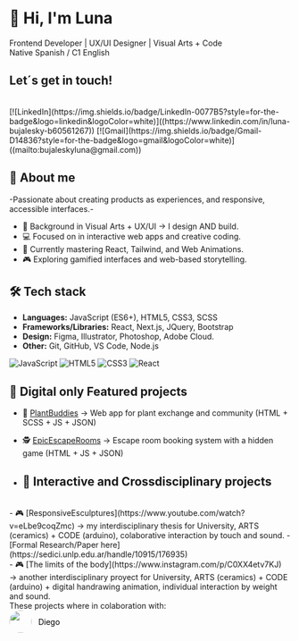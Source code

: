 # 👋 Hi, I'm Luna  
Frontend Developer | UX/UI Designer | Visual Arts + Code
<br>
Native Spanish / C1 English
## Let´s get in touch!
<br>
[![LinkedIn](https://img.shields.io/badge/LinkedIn-0077B5?style=for-the-badge&logo=linkedin&logoColor=white)]((https://www.linkedin.com/in/luna-bujalesky-b60561267))
[![Gmail](https://img.shields.io/badge/Gmail-D14836?style=for-the-badge&logo=gmail&logoColor=white)]((mailto:bujaleskyluna@gmail.com))
<br>
<!--
**LunaBujalesky/LunaBujalesky** is a ✨ _special_ ✨ repository because its `README.md` (this file) appears on your GitHub profile.-->

## 🚀 About me
-Passionate about creating products as experiences, and responsive, accessible interfaces.-
- 🎨 Background in Visual Arts + UX/UI → I design AND build.
- 💻 Focused on in interactive web apps and creative coding.
- 🌱 Currently mastering React, Tailwind, and Web Animations.
- 🎮 Exploring gamified interfaces and web-based storytelling.
 
## 🛠️ Tech stack
- **Languages:** JavaScript (ES6+), HTML5, CSS3, SCSS
- **Frameworks/Libraries:** React, Next.js, JQuery, Bootstrap
- **Design:** Figma, Illustrator, Photoshop, Adobe Cloud.
- **Other:** Git, GitHub, VS Code, Node.js

![JavaScript](https://img.shields.io/badge/JavaScript-F7DF1E?style=for-the-badge&logo=javascript&logoColor=black)
![HTML5](https://img.shields.io/badge/HTML5-E34F26?style=for-the-badge&logo=html5&logoColor=white)
![CSS3](https://img.shields.io/badge/CSS3-1572B6?style=for-the-badge&logo=css3&logoColor=white)
![React](https://img.shields.io/badge/React-61DAFB?style=for-the-badge&logo=react&logoColor=black)

## 📌 Digital only Featured projects
- 🌱 [PlantBuddies](https://plantbuddiesapp.netlify.app) → Web app for plant exchange and community (HTML + SCSS + JS + JSON)
- 🕵️ [EpicEscapeRooms](https://lunabujalesky.github.io/EpicEscapeRooms) → Escape room booking system with a hidden game (HTML + JS + JSON)

- ## 📌 Interactive and Crossdisciplinary projects
<br>
- 🎮 [ResponsiveEsculptures](https://www.youtube.com/watch?v=eLbe9coqZmc) → my interdisciplinary thesis for University, ARTS (ceramics) + CODE (arduino), colaborative interaction by touch and sound.
-[Formal Research/Paper here] (https://sedici.unlp.edu.ar/handle/10915/176935)
<br>
- 🎮 [The limits of the body](https://www.instagram.com/p/C0XX4etv7KJ) → another interdisciplinary proyect for University, ARTS (ceramics) + CODE (arduino) + digital handrawing animation, individual interaction by weight and sound.
<br>
These projects where in colaboration with:
<br>
<a href="https://github.com/die-jimenez" target="_blank" style="text-decoration: none;">
  <img src="https://github.com/die-jimenez.png?size=40" width="40" height="40" style="border-radius: 50%; vertical-align: middle;" />
  <span style="vertical-align: middle; margin-left: 8px; color: #000;">Diego</span>
</a>

